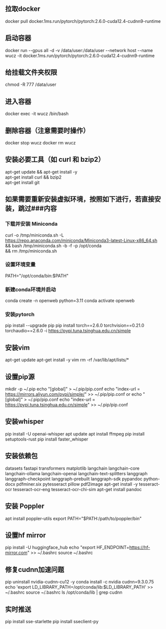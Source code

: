 ## 拉取docker
docker pull docker.1ms.run/pytorch/pytorch:2.6.0-cuda12.4-cudnn9-runtime

## 启动容器
docker run --gpus all -d -v /data/user:/data/user --network host --name wucz -it docker.1ms.run/pytorch/pytorch:2.6.0-cuda12.4-cudnn9-runtime

## 给挂载文件夹权限
chmod -R 777 /data/user

## 进入容器
docker exec -it wucz /bin/bash

## 删除容器（注意需要时操作）
docker stop wucz
docker rm wucz

## 安装必要工具（如 curl 和 bzip2）
apt-get update && apt-get install -y \
apt-get install curl && bzip2  
apt-get install git


## 如果需要重新安装虚拟环境，按照如下进行，若直接安装，跳过###内容
### 下载并安装 Miniconda
curl -o /tmp/miniconda.sh -L https://repo.anaconda.com/miniconda/Miniconda3-latest-Linux-x86_64.sh \
    && bash /tmp/miniconda.sh -b -f -p /opt/conda \
    && rm /tmp/miniconda.sh

### 设置环境变量
PATH="/opt/conda/bin:$PATH"

### 新建conda环境并启动
conda create -n openweb python=3.11
conda activate openweb

### 安装pytorch
pip install --upgrade pip
pip install torch==2.6.0 torchvision==0.21.0 torchaudio==2.6.0 -i https://pypi.tuna.tsinghua.edu.cn/simple

## 安装vim
apt-get update
apt-get install -y vim
rm -rf /var/lib/apt/lists/*

## 设置pip源
mkdir -p ~/.pip
echo "[global]" > ~/.pip/pip.conf
echo "index-url = https://mirrors.aliyun.com/pypi/simple/" >> ~/.pip/pip.conf
or
echo "[global]" > ~/.pip/pip.conf
echo "index-url = https://pypi.tuna.tsinghua.edu.cn/simple" >> ~/.pip/pip.conf

## 安装whisper
pip install -U openai-whisper
apt update 
apt install ffmpeg
pip install setuptools-rust
pip install faster_whisper

## 安装依赖包
datasets fastapi transformers matplotlib 
langchain langchain-core langchain-ollama langchain-openai langchain-text-splitters
langgraph langgraph-checkpoint langgraph-prebuilt langgraph-sdk
pypandoc python-docx pdfminer.six pytesseract pillow pdf2image
apt-get install -y tesseract-ocr tesseract-ocr-eng tesseract-ocr-chi-sim
apt-get install pandoc

## 安装 Poppler
apt install poppler-utils
export PATH="$PATH:/path/to/poppler/bin"

## 设置hf mirror
pip install -U huggingface_hub
echo "export HF_ENDPOINT=https://hf-mirror.com" >> ~/.bashrc
source ~/.bashrc

## 修复cudnn加速问题
pip uninstall nvidia-cudnn-cu12 -y
conda install -c nvidia cudnn=9.3.0.75
echo 'export LD_LIBRARY_PATH=/opt/conda/lib:$LD_LIBRARY_PATH' >> ~/.bashrc
source ~/.bashrc
ls /opt/conda/lib | grep cudnn


## 实时推送
pip install sse-starlette
pip install sseclient-py
